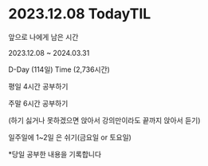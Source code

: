 # 2023.12.08 TodayTIL

앞으로 나에게 남은 시간

2023.12.08 ~ 2024.03.31

D-Day (114일)
Time (2,736시간)

평일 4시간 공부하기

주말 6시간 공부하기

(하기 싫거나 못하겠으면 앉아서 강의만이라도 끝까지 앉아서 듣기)

일주일에 1~2일 은 쉬기(금요일 or 토요일)

*당일 공부한 내용을 기록합니다
